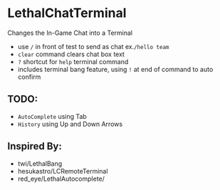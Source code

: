 # LethalChatTerminal

Changes the In-Game Chat into a Terminal

* use `/` in front of test to send as chat ex.`/hello team`
* `clear` command clears chat box text
* `?` shortcut for `help` terminal command
* includes terminal bang feature,  using `!` at end of command to auto confirm

TODO: 
---------------

* `AutoComplete` using Tab
* `History` using Up and Down Arrows

Inspired By: 
---------------
* twi/LethalBang
* hesukastro/LCRemoteTerminal
* red_eye/LethalAutocomplete/
